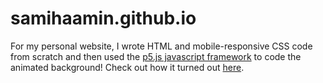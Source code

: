 # samihaamin.github.io

For my personal website, I wrote HTML and mobile-responsive CSS code from scratch and then used the [p5.js javascript framework](https://github.com/processing/p5.js?files=1) to code the animated background! Check out how it turned out [here](http://samihaamin.com). 

